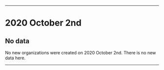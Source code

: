
***

# 2020 October 2nd

## No data

No new organizations were created on 2020 October 2nd. There is no new data here.

***
